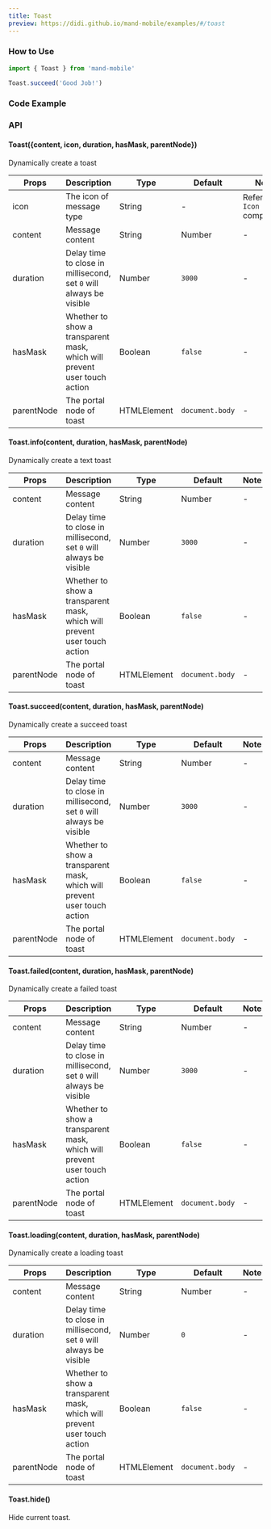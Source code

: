 ```yaml
---
title: Toast
preview: https://didi.github.io/mand-mobile/examples/#/toast
---
```


### How to Use

```javascript
import { Toast } from 'mand-mobile'

Toast.succeed('Good Job!')
```

### Code Example
<!-- DEMO -->

### API

#### Toast({content, icon, duration, hasMask, parentNode})
Dynamically create a toast

| Props | Description | Type | Default | Note |
|----|-----|------|------|------|
| icon | The icon of message type | String | - |Refer to `Icon` component |
| content | Message content | String | Number | - |- |
| duration | Delay time to close in millisecond, set `0` will always be visible | Number | `3000` | - |
| hasMask | Whether to show a transparent mask, which will prevent user touch action | Boolean | `false` | - |
| parentNode | The portal node of toast | HTMLElement | `document.body`| - |

#### Toast.info(content, duration, hasMask, parentNode)
Dynamically create a text toast

| Props | Description | Type | Default | Note |
|----|-----|------|------|------|
| content | Message content | String | Number | - |- |
| duration | Delay time to close in millisecond, set `0` will always be visible | Number | `3000` | - |
| hasMask | Whether to show a transparent mask, which will prevent user touch action | Boolean | `false` | - |
| parentNode | The portal node of toast | HTMLElement | `document.body`| - |

#### Toast.succeed(content, duration, hasMask, parentNode)
Dynamically create a succeed toast

| Props | Description | Type | Default | Note |
|----|-----|------|------|------|
| content | Message content | String | Number | - |- |
| duration | Delay time to close in millisecond, set `0` will always be visible | Number | `3000` | - |
| hasMask | Whether to show a transparent mask, which will prevent user touch action | Boolean | `false` | - |
| parentNode | The portal node of toast | HTMLElement | `document.body`| - |

#### Toast.failed(content, duration, hasMask, parentNode)
Dynamically create a failed toast

| Props | Description | Type | Default | Note |
|----|-----|------|------|------|
| content | Message content | String | Number | - |- |
| duration | Delay time to close in millisecond, set `0` will always be visible | Number | `3000` | - |
| hasMask | Whether to show a transparent mask, which will prevent user touch action | Boolean | `false` | - |
| parentNode | The portal node of toast | HTMLElement | `document.body`| - |

#### Toast.loading(content, duration, hasMask, parentNode)
Dynamically create a loading toast

| Props | Description | Type | Default | Note |
|----|-----|------|------|------|
| content | Message content | String | Number | - |- |
| duration | Delay time to close in millisecond, set `0` will always be visible | Number | `0` | - |
| hasMask | Whether to show a transparent mask, which will prevent user touch action | Boolean | `false` | - |
| parentNode | The portal node of toast | HTMLElement | `document.body`| - |

#### Toast.hide()
Hide current toast.
